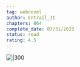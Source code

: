 ```yaml
---
tag: webnovel 
author: Entrail_JI
chapters: 864
complete_date: 07/31/2023
status: read
rating: 4.5
---
```

![|300](https://static.wikia.nocookie.net/the-authors-pov/images/3/32/Ren_new.jpg/revision/latest/scale-to-width-down/1000?cb=20230509163728)